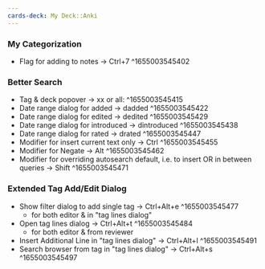 ```yaml
---
cards-deck: My Deck::Anki
---
```


### My Categorization
- Flag for adding to notes → Ctrl+7 ^1655003545402

### Better Search
- Tag & deck popover → xx or all: ^1655003545415
- Date range dialog for added → dadded ^1655003545422
- Date range dialog for edited → dedited ^1655003545429
- Date range dialog for introduced → dintroduced ^1655003545438
- Date range dialog for rated → drated ^1655003545447
- Modifier for insert current text only → Ctrl ^1655003545455
- Modifier for Negate → Alt ^1655003545462
- Modifier for overriding autosearch default, i.e. to insert OR in between queries → Shift ^1655003545471


### Extended Tag Add/Edit Dialog
- Show filter dialog to add single tag → Ctrl+Alt+e ^1655003545477
	- for both editor & in "tag lines dialog"
- Open tag lines dialog → Ctrl+Alt+t ^1655003545484
	- for both editor & from reviewer
- Insert Additional Line in "tag lines dialog" → Ctrl+Alt+l ^1655003545491
- Search browser from tag in "tag lines dialog" → Ctrl+Alt+s ^1655003545497
